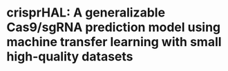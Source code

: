 # crisprHAL: A generalizable Cas9/sgRNA prediction model using machine transfer learning with small high-quality datasets
